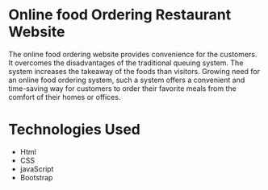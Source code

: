 # Online food Ordering Restaurant Website
The online food ordering website provides convenience for the customers. It overcomes the disadvantages of the traditional queuing system. The system increases the takeaway of the foods than visitors. Growing need for an online food ordering system, such a system offers a convenient and time-saving way for customers to order their favorite meals from the comfort of their homes or offices.


# Technologies Used
* Html
* CSS
* javaScript
* Bootstrap
